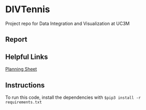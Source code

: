 # DIVTennis
Project repo for Data Integration and Visualization at UC3M

## Report

## Helpful Links
[Planning Sheet](https://docs.google.com/document/d/1digK0AGysLsVGO6WRiI6n7NdgIVw2nT2XJQ2vIpRIV4/edit#heading=h.qzxk72pzlb0c)

## Instructions
To run this code, install the dependencies with 
```$pip3 install -r requirements.txt```
